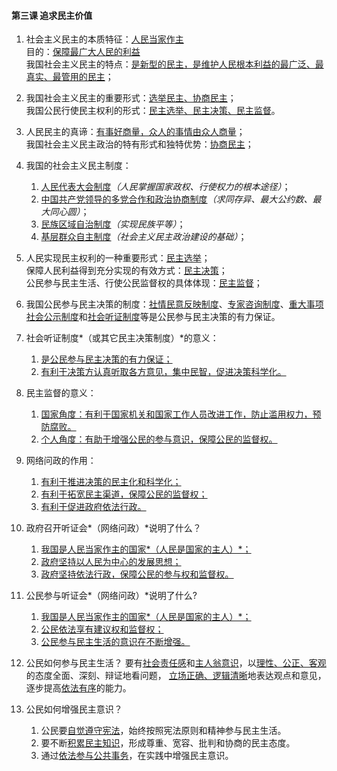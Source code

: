 #### 第三课 追求民主价值

1. 社会主义民主的本质特征：<u>人民当家作主</u><br>
   目的：<u>保障最广大人民的利益</u><br>
   我国社会主义民主的特点：<u>是新型的民主，是维护人民根本利益的最广泛、最真实、最管用的民主</u>；

2. 我国社会主义民主的重要形式：<u>选举民主、协商民主</u>；<br>
   我国公民行使民主权利的形式：<u>民主选举、民主决策、民主监督</u>。 

3. 人民民主的真谛：<u>有事好商量，众人的事情由众人商量</u>；<br>
   我国社会主义民主政治的特有形式和独特优势：<u>协商民主</u>；

4. 我国的社会主义民主制度：
   1. <u>人民代表大会制度</u>*（人民掌握国家政权、行使权力的根本途径）*；
   2. <u>中国共产党领导的多党合作和政治协商制度</u>*（求同存异、最大公约数、最大同心圆）*；
   3. <u>民族区域自治制度</u>*（实现民族平等）*；
   4. <u>基层群众自主制度</u>*（社会主义民主政治建设的基础）*；

5. 人民实现民主权利的一种重要形式：<u>民主选举</u>；<br>
   保障人民利益得到充分实现的有效方式：<u>民主决策</u>；<br>
   公民参与民主生活、行使公民监督权的具体体现：<u>民主监督</u>；

6. 我国公民参与民主决策的制度：<u>社情民意反映制度</u>、<u>专家咨询制度</u>、<u>重大事项社会公示制度</u>和<u>社会听证制度</u>等是公民参与民主决策的有力保证。

7. 社会听证制度*（或其它民主决策制度）*的意义： 
   1. <u>是公民参与民主决策的有力保证；</u>
   2. <u>有利于决策方认真听取各方意见，集中民智，促进决策科学化。</u>

8. 民主监督的意义：
   1. <u>国家角度：有利于国家机关和国家工作人员改进工作，防止滥用权力，预防腐败。</u>
   2. <u>个人角度：有助于增强公民的参与意识，保障公民的监督权。</u>

9. 网络问政的作用：
   1. <u>有利于推进决策的民主化和科学化；</u>
   2. <u>有利于拓宽民主渠道，保障公民的监督权；</u>
   3. <u>有利于促进政府依法行政。</u>

10. 政府召开听证会*（网络问政）*说明了什么？

    1. <u>我国是人民当家作主的国家*（人民是国家的主人）*；</u>
    2. <u>政府坚持以人民为中心的发展思想；</u>
    3. <u>政府坚持依法行政，保障公民的参与权和监督权。</u>

11. 公民参与听证会*（网络问政）*说明了什么?
    1. <u>我国是人民当家作主的国家*（人民是国家的主人）*；</u>
    2. <u>公民依法享有建议权和监督权；</u>
    3. <u>公民参与民主生活的意识在不断增强。</u>

12. 公民如何参与民主生活？
    要有<u>社会责任感</u>和<u>主人翁意识</u>，以<u>理性、公正、客观</u>的态度全面、深刻、辩证地看问题， <u>立场正确、逻辑清晰</u>地表达观点和意见，逐步提高<u>依法有序</u>的能力。

13. 公民如何增强民主意识？
    1. 公民要<u>自觉遵守宪法</u>，始终按照宪法原则和精神参与民主生活。
    2. 要不断<u>积累民主知识</u>，形成尊重、宽容、批判和协商的民主态度。
    3. 通过<u>依法参与公共事务</u>，在实践中增强民主意识。
